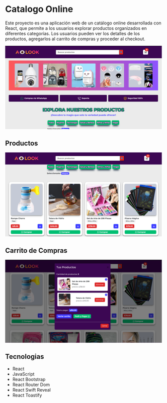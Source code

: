 # Catalogo Online 
Este proyecto es una aplicación web de un catálogo online desarrollada con React, que permite a los usuarios explorar  productos organizados en diferentes categorías. Los usuarios pueden ver los detalles de los productos, agregarlos al carrito de compras y proceder al checkout.

![web app](https://github.com/sotoflore/Catalogo-Online-react-js/blob/main/public/web-app.png)

## Productos
![web app](https://github.com/sotoflore/Catalogo-Online-react-js/blob/main/public/web-app-component.png)

## Carrito de Compras
![web app](https://github.com/sotoflore/Catalogo-Online-react-js/blob/main/public/web-cart.png)

## Tecnologias
- React
- JavaScript
- React Bootstrap
- React Router Dom
- React Swift Reveal
- React Toastify
